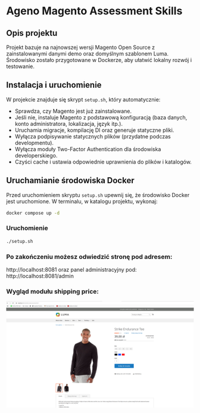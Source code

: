 # Ageno Magento Assessment Skills

## Opis projektu

Projekt bazuje na najnowszej wersji Magento Open Source z zainstalowanymi danymi demo oraz domyślnym szablonem Luma. Środowisko zostało przygotowane w Dockerze, aby ułatwić lokalny rozwój i testowanie.

## Instalacja i uruchomienie

W projekcie znajduje się skrypt `setup.sh`, który automatycznie:

- Sprawdza, czy Magento jest już zainstalowane.
- Jeśli nie, instaluje Magento z podstawową konfiguracją (baza danych, konto administratora, lokalizacja, język itp.).
- Uruchamia migracje, kompilację DI oraz generuje statyczne pliki.
- Wyłącza podpisywanie statycznych plików (przydatne podczas developmentu).
- Wyłącza moduły Two-Factor Authentication dla środowiska developerskiego.
- Czyści cache i ustawia odpowiednie uprawnienia do plików i katalogów.

## Uruchamianie środowiska Docker

Przed uruchomieniem skryptu `setup.sh` upewnij się, że środowisko Docker jest uruchomione. W terminalu, w katalogu projektu, wykonaj:

```bash
docker compose up -d
```

### Uruchomienie

```bash
./setup.sh
```
### Po zakończeniu możesz odwiedzić stronę pod adresem:
http://localhost:8081
oraz panel administracyjny pod:
http://localhost:8081/admin

### Wygląd modułu shipping price:

![Screenshot](images/sample_product.png)
